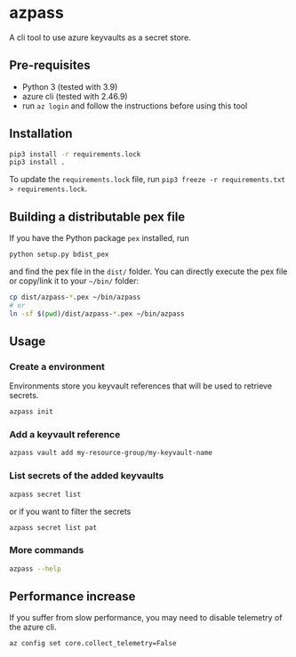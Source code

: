 # azpass

A cli tool to use azure keyvaults as a secret store.

## Pre-requisites

- Python 3 (tested with 3.9)
- azure cli (tested with 2.46.9)
- run `az login` and follow the instructions before using this tool

## Installation

```bash
pip3 install -r requirements.lock
pip3 install .
```

To update the `requirements.lock` file, run `pip3 freeze -r requirements.txt > requirements.lock`.

## Building a distributable pex file

If you have the Python package `pex` installed, run

```bash
python setup.py bdist_pex
```

and find the pex file in the `dist/` folder. You can directly execute the pex
file or copy/link it to your `~/bin/` folder:

```bash
cp dist/azpass-*.pex ~/bin/azpass
# or
ln -sf $(pwd)/dist/azpass-*.pex ~/bin/azpass
```

## Usage

### Create a environment

Environments store you keyvault references that will be used to retrieve secrets.

```bash
azpass init
```

### Add a keyvault reference

```bash
azpass vault add my-resource-group/my-keyvault-name
```

### List secrets of the added keyvaults

```bash
azpass secret list
```

or if you want to filter the secrets

```bash
azpass secret list pat
```

### More commands

```bash
azpass --help
```

## Performance increase

If you suffer from slow performance, you may need to disable telemetry of the azure cli.

```bash
az config set core.collect_telemetry=False
```
